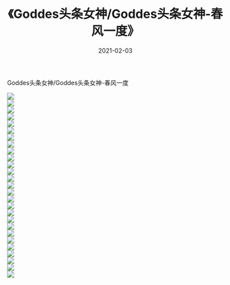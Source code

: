 ﻿---
layout: post
title:  《Goddes头条女神/Goddes头条女神-春风一度》
date:   2021-02-03
img: http://img.660000.xyz/Sharelink/网络美图/2021/Goddes头条女神/Goddes头条女神-春风一度/000.jpg
categories: [美女, 清纯, 唯美]
---

Goddes头条女神/Goddes头条女神-春风一度

 ![](http://img.660000.xyz/Sharelink/网络美图/2021/Goddes头条女神/Goddes头条女神-春风一度/001.jpg) <br>![](http://img.660000.xyz/Sharelink/网络美图/2021/Goddes头条女神/Goddes头条女神-春风一度/002.jpg) <br>![](http://img.660000.xyz/Sharelink/网络美图/2021/Goddes头条女神/Goddes头条女神-春风一度/003.jpg) <br>![](http://img.660000.xyz/Sharelink/网络美图/2021/Goddes头条女神/Goddes头条女神-春风一度/004.jpg) <br>![](http://img.660000.xyz/Sharelink/网络美图/2021/Goddes头条女神/Goddes头条女神-春风一度/005.jpg) <br>![](http://img.660000.xyz/Sharelink/网络美图/2021/Goddes头条女神/Goddes头条女神-春风一度/006.jpg) <br>![](http://img.660000.xyz/Sharelink/网络美图/2021/Goddes头条女神/Goddes头条女神-春风一度/007.jpg) <br>![](http://img.660000.xyz/Sharelink/网络美图/2021/Goddes头条女神/Goddes头条女神-春风一度/008.jpg) <br>![](http://img.660000.xyz/Sharelink/网络美图/2021/Goddes头条女神/Goddes头条女神-春风一度/009.jpg) <br>![](http://img.660000.xyz/Sharelink/网络美图/2021/Goddes头条女神/Goddes头条女神-春风一度/010.jpg) <br>![](http://img.660000.xyz/Sharelink/网络美图/2021/Goddes头条女神/Goddes头条女神-春风一度/011.jpg) <br>![](http://img.660000.xyz/Sharelink/网络美图/2021/Goddes头条女神/Goddes头条女神-春风一度/012.jpg) <br>![](http://img.660000.xyz/Sharelink/网络美图/2021/Goddes头条女神/Goddes头条女神-春风一度/013.jpg) <br>![](http://img.660000.xyz/Sharelink/网络美图/2021/Goddes头条女神/Goddes头条女神-春风一度/014.jpg) <br>![](http://img.660000.xyz/Sharelink/网络美图/2021/Goddes头条女神/Goddes头条女神-春风一度/015.jpg) <br>![](http://img.660000.xyz/Sharelink/网络美图/2021/Goddes头条女神/Goddes头条女神-春风一度/016.jpg) <br>![](http://img.660000.xyz/Sharelink/网络美图/2021/Goddes头条女神/Goddes头条女神-春风一度/017.jpg) <br>![](http://img.660000.xyz/Sharelink/网络美图/2021/Goddes头条女神/Goddes头条女神-春风一度/018.jpg) <br>![](http://img.660000.xyz/Sharelink/网络美图/2021/Goddes头条女神/Goddes头条女神-春风一度/019.jpg) <br>![](http://img.660000.xyz/Sharelink/网络美图/2021/Goddes头条女神/Goddes头条女神-春风一度/020.jpg) <br>![](http://img.660000.xyz/Sharelink/网络美图/2021/Goddes头条女神/Goddes头条女神-春风一度/021.jpg) <br>![](http://img.660000.xyz/Sharelink/网络美图/2021/Goddes头条女神/Goddes头条女神-春风一度/022.jpg) <br>![](http://img.660000.xyz/Sharelink/网络美图/2021/Goddes头条女神/Goddes头条女神-春风一度/023.jpg) <br>![](http://img.660000.xyz/Sharelink/网络美图/2021/Goddes头条女神/Goddes头条女神-春风一度/024.jpg) <br>![](http://img.660000.xyz/Sharelink/网络美图/2021/Goddes头条女神/Goddes头条女神-春风一度/025.jpg) <br>![](http://img.660000.xyz/Sharelink/网络美图/2021/Goddes头条女神/Goddes头条女神-春风一度/026.jpg) <br>![](http://img.660000.xyz/Sharelink/网络美图/2021/Goddes头条女神/Goddes头条女神-春风一度/027.jpg) <br>